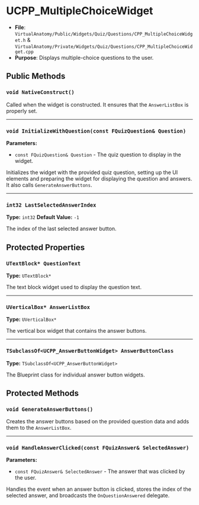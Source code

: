 # UCPP_MultipleChoiceWidget

* **File**: `VirtualAnatomy/Public/Widgets/Quiz/Questions/CPP_MultipleChoiceWidget.h` & `VirtualAnatomy/Private/Widgets/Quiz/Questions/CPP_MultipleChoiceWidget.cpp`
* **Purpose**: Displays multiple-choice questions to the user.

## Public Methods

### `void NativeConstruct()`

Called when the widget is constructed. It ensures that the `AnswerListBox` is properly set.

---

### `void InitializeWithQuestion(const FQuizQuestion& Question)`

**Parameters:**

-   `const FQuizQuestion& Question` - The quiz question to display in the widget.

Initializes the widget with the provided quiz question, setting up the UI elements and preparing the widget for displaying the question and answers. It also calls `GenerateAnswerButtons`.

---

### `int32 LastSelectedAnswerIndex`

**Type:** `int32`
**Default Value:** `-1`

The index of the last selected answer button.

## Protected Properties

### `UTextBlock* QuestionText`

**Type:** `UTextBlock*`

The text block widget used to display the question text.

---

### `UVerticalBox* AnswerListBox`

**Type:** `UVerticalBox*`

The vertical box widget that contains the answer buttons.

---

### `TSubclassOf<UCPP_AnswerButtonWidget> AnswerButtonClass`

**Type:** `TSubclassOf<UCPP_AnswerButtonWidget>`

The Blueprint class for individual answer button widgets.

## Protected Methods

### `void GenerateAnswerButtons()`

Creates the answer buttons based on the provided question data and adds them to the `AnswerListBox`.

---

### `void HandleAnswerClicked(const FQuizAnswer& SelectedAnswer)`

**Parameters:**

-   `const FQuizAnswer& SelectedAnswer` - The answer that was clicked by the user.

Handles the event when an answer button is clicked, stores the index of the selected answer, and broadcasts the `OnQuestionAnswered` delegate.
